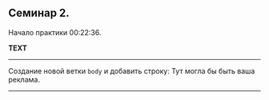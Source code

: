 ## Семинар 2.
Начало практики 00:22:36.

**TEXT**

---

Создание новой ветки `body` и добавить строку:
Тут могла бы быть ваша реклама.

---